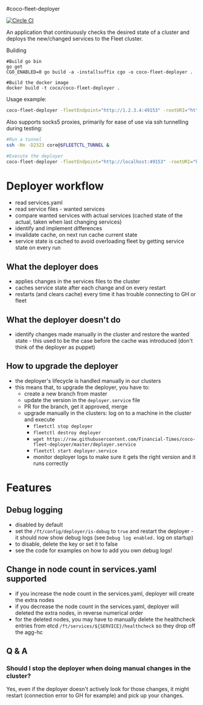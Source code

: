 #coco-fleet-deployer

[![Circle CI](https://circleci.com/gh/Financial-Times/coco-fleet-deployer/tree/master.png?style=shield)](https://circleci.com/gh/Financial-Times/coco-fleet-deployer/tree/master)

An application that continuously checks the desired state of a cluster and deploys the new/changed services to the Fleet cluster.

Building
```
#Build go bin
go get
CGO_ENABLED=0 go build -a -installsuffix cgo -o coco-fleet-deployer .

#Build the docker image
docker build -t coco/coco-fleet-deployer .
```

Usage example:

```bash
coco-fleet-deployer -fleetEndpoint="http://1.2.3.4:49153" -rootURI="https://raw.githubusercontent.com/Financial-Times/fleet/master/service-files -destroy=true"
```

Also supports socks5 proxies, primarily for ease of use via ssh tunnelling during testing:

```bash
#Run a tunnel
ssh -Nn -D2323 core@$FLEETCTL_TUNNEL &

#Execute the deployer 
coco-fleet-deployer -fleetEndpoint="http://localhost:49153" -rootURI="https://raw.githubusercontent.com/Financial-Times/fleet/master/service-files/" -destroy=true -socksProxy="127.0.0.1:2323"
```

# Deployer workflow

- read services.yaml
- read service files - wanted services
- compare wanted services with actual services (cached state of the actual, taken when last changing services)
- identify and implement differences
- invalidate cache, on next run cache current state
- service state is cached to avoid overloading fleet by getting service state on every run

## What the deployer does

- applies changes in the services files to the cluster
- caches service state after each change and on every restart
- restarts (and clears cache) every time it has trouble connecting to GH or fleet

## What the deployer doesn't do

- identify changes made manually in the cluster and restore the wanted state - this used to be the case before the cache was introduced (don't think of the deployer as puppet)

## How to upgrade the deployer

- the deployer's lifecycle is handled manually in our clusters
- this means that, to upgrade the deployer, you have to:
    - create a new branch from master
    - update the version in the `deployer.service` file
    - PR for the branch, get it approved, merge
    - upgrade manually in the clusters: log on to a machine in the cluster and execute
        - `fleetctl stop deployer`
        - `fleetctl destroy deployer`
        - `wget https://raw.githubusercontent.com/Financial-Times/coco-fleet-deployer/master/deployer.service`
        - `fleetctl start deployer.service`
        - monitor deployer logs to make sure it gets the right version and it runs correctly

# Features

## Debug logging

- disabled by default
- set the `/ft/config/deployer/is-debug` to `true` and restart the deployer - it should now show debug logs (see `Debug log enabled.` log on startup)
- to disable, delete the key or set it to false
- see the code for examples on how to add you own debug logs!

## Change in node count in services.yaml supported

- if you increase the node count in the services.yaml, deployer will create the extra nodes
- if you decrease the node count in the services.yaml, deployer will deleted the extra nodes, in reverse numerical order
- for the deleted nodes, you may have to manually delete the healthcheck entries from etcd `/ft/services/${SERVICE}/healthcheck` so they drop off the agg-hc


## Q & A

### Should I stop the deployer when doing manual changes in the cluster?

Yes, even if the deployer doesn't actively look for those changes, it might restart (connection error to GH for example) and pick up your changes.
